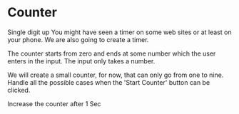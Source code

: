 # Counter
Single digit up
You might have seen a timer on some web sites or at least on your phone. We are also going to create a timer.

The counter starts from zero and ends at some number which the user enters in the input. The input only takes a number.

We will create a small counter, for now, that can only go from one to nine. Handle all the possible cases when the 'Start Counter' button can be clicked.

Increase the counter after 1 Sec
